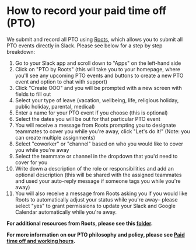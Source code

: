 # How to record your paid time off (PTO)

We submit and record all PTO using [Roots](https://www.tryroots.io/pto), which allows you to submit all PTO events directly in Slack. Please see below for a step by step breakdown:

1. Go to your Slack app and scroll down to "Apps" on the left-hand side
2. Click on "PTO by Roots" (this will take you to your homepage, where you'll see any upcoming PTO events and buttons to create a new PTO event and option to chat with support)
3. Click "Create OOO" and you will be prompted with a new screen with fields to fill out
4. Select your type of leave (vacation, wellbeing, life, religious holiday, public holiday, parental, medical)
5. Enter a name for your PTO event if you choose (this is optional)
6. Select the dates you will be out for that particular PTO event
7. You will receive a message from Roots prompting you to designate teammates to cover you while you're away, click "Let's do it!" (Note: you can create multiple assignments)
8. Select "coworker" or "channel" based on who you would like to cover you while you're away
9. Select the teammate or channel in the dropdown that you'd need to cover for you
10. Write down a description of the role or responsibilities and add an optional description (this will be shared with the assigned teammates and used your auto-reply message if someone tags you while you're away)
11. You will also receive a message from Roots asking you if you would like Roots to automatically adjust your status while you're away– please select "yes" to grant permissions to update your Slack and Google Calendar automatically while you're away.

**For additional resources from Roots, please see this [folder](https://drive.google.com/drive/folders/13GJGkLOtha_EtCAxBu7EGO13NCovaIcJ).**

**For more information on our PTO philosophy and policy, please see [Paid time off and working hours](https://about.sourcegraph.com/handbook/people-ops/paid-time-off-and-working-hours).**
